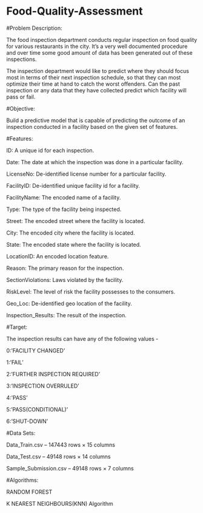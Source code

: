 # Food-Quality-Assessment

#Problem Description:

The food inspection department conducts regular inspection on food quality for various restaurants in the city. It’s a very well documented procedure and over time some good amount of data has been generated out of these inspections.

The inspection department would like to predict where they should focus most in terms of their next inspection schedule, so that they can most optimize their time at hand to catch the worst offenders. Can the past inspection or any data that they have collected predict which facility will pass or fail.

#Objective:

Build a predictive model that is capable of predicting the outcome of an inspection conducted in a facility based on the given set of features.

#Features:

ID: A unique id for each inspection.

Date: The date at which the inspection was done in a particular facility.

LicenseNo: De-identified license number for a particular facility.

FacilityID: De-identified unique facility id  for a facility.

FacilityName: The encoded name of a facility.

Type: The type of the facility being inspected.

Street: The encoded street where the facility is located.

City: The encoded city where the facility is located.

State: The encoded state where the facility is located.

LocationID: An encoded location feature.

Reason: The primary reason for the inspection.

SectionViolations: Laws violated by the facility.

RiskLevel: The level of risk the facility possesses to the consumers.

Geo_Loc: De-identified geo location of the facility.

Inspection_Results: The result of the inspection.


#Target:

The inspection results can have any of the following values -

0:’FACILITY CHANGED’

1:’FAIL’

2:’FURTHER INSPECTION REQUIRED’

3:’INSPECTION OVERRULED’

4:’PASS’

5:’PASS(CONDITIONAL)’

6:’SHUT-DOWN’


#Data Sets:

Data_Train.csv – 147443 rows × 15 columns

Data_Test.csv – 49148 rows × 14 columns

Sample_Submission.csv – 49148 rows × 7 columns

#Algorithms:

RANDOM FOREST

K NEAREST NEIGHBOURS(KNN) Algorithm













